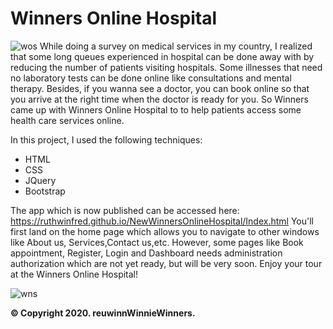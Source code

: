 # Winners Online Hospital
![wos](https://user-images.githubusercontent.com/53862733/147935209-6844fbe0-ed92-4a17-9552-bc45b1e2be1e.jpg)
While doing a survey on medical services in my country, I realized that some long queues experienced in hospital can be done away with by reducing the number of patients visiting hospitals. Some illnesses that need no laboratory tests can be done online like consultations and mental therapy. Besides, if you wanna see a doctor, you can book online so that you arrive at the right time when the doctor is ready for you. So Winners came up with Winners Online Hospital to to help patients access some health care services online.

In this project, I used the following techniques:

* HTML
* CSS
* JQuery
* Bootstrap

The app which is now published can be accessed here: https://ruthwinfred.github.io/NewWinnersOnlineHospital/Index.html
You'll first land on the home page which allows you to navigate to other windows like About us, Services,Contact us,etc. However, some pages like Book appointment, Register, Login and Dashboard needs administration authorization which are not yet ready, but will be very soon. Enjoy your tour at the Winners Online Hospital!

![wns](https://user-images.githubusercontent.com/53862733/147935577-197d5bb5-2ba7-4747-b552-1d5acb301b7e.png)

**&#169; Copyright 2020. reuwinnWinnieWinners.**



